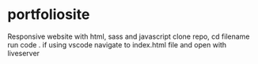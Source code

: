 # portfoliosite
Responsive website with html, sass and javascript
clone repo, cd filename 
run code . if using vscode
navigate to index.html file and open with liveserver
